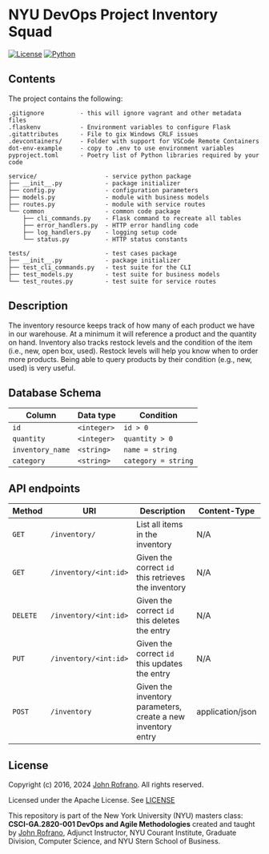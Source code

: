 # NYU DevOps Project Inventory Squad

[![License](https://img.shields.io/badge/License-Apache_2.0-blue.svg)](https://opensource.org/licenses/Apache-2.0)
[![Python](https://img.shields.io/badge/Language-Python-blue.svg)](https://python.org/)

## Contents

The project contains the following:

```text
.gitignore          - this will ignore vagrant and other metadata files
.flaskenv           - Environment variables to configure Flask
.gitattributes      - File to gix Windows CRLF issues
.devcontainers/     - Folder with support for VSCode Remote Containers
dot-env-example     - copy to .env to use environment variables
pyproject.toml      - Poetry list of Python libraries required by your code

service/                   - service python package
├── __init__.py            - package initializer
├── config.py              - configuration parameters
├── models.py              - module with business models
├── routes.py              - module with service routes
└── common                 - common code package
    ├── cli_commands.py    - Flask command to recreate all tables
    ├── error_handlers.py  - HTTP error handling code
    ├── log_handlers.py    - logging setup code
    └── status.py          - HTTP status constants

tests/                     - test cases package
├── __init__.py            - package initializer
├── test_cli_commands.py   - test suite for the CLI
├── test_models.py         - test suite for business models
└── test_routes.py         - test suite for service routes
```

## Description

The inventory resource keeps track of how many of each product we have in our warehouse. At a minimum it will reference a product and the quantity on hand. Inventory also tracks restock levels and the condition of the item (i.e., new, open box, used). Restock levels will help you know when to order more products. Being able to query products by their condition (e.g., new, used) is very useful.

## Database Schema
| Column | Data type | Condition |
| --- | --- | --- |
| `id` | `<integer>` | `id > 0` |
| `quantity` | `<integer>` | `quantity > 0` |
| `inventory_name` | `<string>` | `name = string` |
| `category` | `<string>` | `category = string` |

## API endpoints

| Method | URI | Description | Content-Type |
| --- | --- | ------ | --- |
| `GET` | `/inventory/` | List all items in the inventory | N/A |
| `GET` | `/inventory/<int:id>` | Given the correct `id` this retrieves the inventory | N/A |
| `DELETE` | `/inventory/<int:id>` | Given the correct `id` this deletes the entry | N/A |
| `PUT` | `/inventory/<int:id>` | Given the correct `id` this updates the entry | N/A |
| `POST` | `/inventory` | Given the inventory parameters, create a new inventory entry | application/json |

## License

Copyright (c) 2016, 2024 [John Rofrano](https://www.linkedin.com/in/JohnRofrano/). All rights reserved.

Licensed under the Apache License. See [LICENSE](LICENSE)

This repository is part of the New York University (NYU) masters class: **CSCI-GA.2820-001 DevOps and Agile Methodologies** created and taught by [John Rofrano](https://cs.nyu.edu/~rofrano/), Adjunct Instructor, NYU Courant Institute, Graduate Division, Computer Science, and NYU Stern School of Business.
